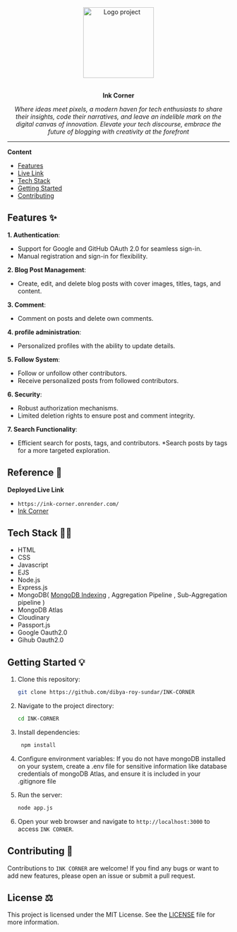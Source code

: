 <div align="center">
  <a href="#">
  	<img src="https://media.giphy.com/media/JIX9t2j0ZTN9S/giphy-downsized.gif" alt="Logo project" height="160" />
  </a>
  <br>
  <br>
  <p>
    <b>Ink Corner</b>
  </p>
  <p>
     <i>Where ideas meet pixels, a modern haven for tech enthusiasts to share their insights, code their narratives, and leave an indelible mark on the digital canvas of innovation. Elevate your tech discourse, embrace the future of blogging with creativity at the forefront</i>
  </p>
  <p>



  </p>
</div>

---

**Content**

* [Features](##Features)
* [Live Link](##Reference)
* [Tech Stack](##TechStack)
* [Getting Started ](##GettingStarted)
* [ Contributing ](https://github.com/dibya-roy-sundar/INK-CORNER?tab=readme-ov-file#contributing-)


## Features ✨
**1. Authentication**:
* Support for Google and GitHub OAuth 2.0 for seamless sign-in.
* Manual registration and sign-in for flexibility.

**2. Blog Post Management**:
* Create, edit, and delete blog posts with cover images, titles, tags, and content.

**3. Comment**:
* Comment on posts and delete own comments.
  
**4. profile administration**:
* Personalized profiles with the ability to update details.
  
**5. Follow System**:
* Follow or unfollow other contributors.
* Receive personalized posts from followed contributors.
  
**6. Security**:
* Robust  authorization mechanisms.
* Limited deletion rights to ensure post and comment integrity.
  
**7. Search Functionality**:
* Efficient search for posts, tags, and contributors.
*Search posts by tags for a more targeted exploration.

## Reference 🐙
**Deployed Live Link**

* ```https://ink-corner.onrender.com/```
* [Ink Corner](https://ink-corner.onrender.com/)

## Tech Stack 🧑‍💻
* HTML
* CSS
* Javascript
* EJS
* Node.js
* Express.js
* MongoDB( [MongoDB Indexing](https://dibya-roy.hashnode.dev/boost-database-performance-in-mongodb-by-indexing) , Aggregation Pipeline , Sub-Aggregation pipeline )
* MongoDB Atlas
* Cloudinary
* Passport.js
* Google Oauth2.0
* Gihub Oauth2.0

	 

## Getting Started 💡
1. Clone this repository:
   
	  ```bash
	  git clone https://github.com/dibya-roy-sundar/INK-CORNER
	  ```

2. Navigate to the project directory:
   
	  ```bash
	  cd INK-CORNER
	 ```

3. Install dependencies:
   
	  ```bash
	   npm install
	  ```
   
4. Configure environment variables: If you do not have mongoDB installed on your system, create a .env file for sensitive information like database credentials of mongoDB Atlas, and ensure it is included in your .gitignore file
   
5. Run the server:
   
	  ```bash
	  node app.js
	  ```
6. Open your web browser and navigate to `http://localhost:3000` to access `INK CORNER`.


## Contributing 🍰
Contributions to `INK CORNER` are welcome! If you find any bugs or want to add new features, please open an issue or submit a pull request.


## License ⚖️
This project is licensed under the MIT License. See the [LICENSE](https://github.com/dibya-roy-sundar/INK-CORNER/blob/master/LICENSE) file for more information.



